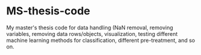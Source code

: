 # MS-thesis-code
My master's thesis code for data handling (NaN removal, removing variables, removing data rows/objects, visualization, testing different machine learning methods for classification, different pre-treatment, and so on.
